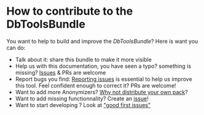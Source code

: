 # How to contribute to the DbToolsBundle

You want to help to build and improve the *DbToolsBundle*? Here is want you can do:

* Talk about it: share this bundle to make it more visible
* Help us with this documentation, you have seen a typo? something is missing? [Issues](https://github.com/makinacorpus/DbToolsBundle/issues) & PRs are welcome
* Report bugs you find: [Reporting issues](https://github.com/makinacorpus/DbToolsBundle/issues) is essential to help us improve this tool.
  Feel confident enough to correct it? PRs are welcome!
* Want to add more Anonymizers? [Why not distribute your own pack](./pack)?
* Want to add missing functionnality? Create an [issue](https://github.com/makinacorpus/DbToolsBundle/issues)!
* Want to start developing ? Look at ["good first issues"](https://github.com/makinacorpus/DbToolsBundle/issues?q=is%3Aopen+is%3Aissue+label%3A%22good+first+issue%22)